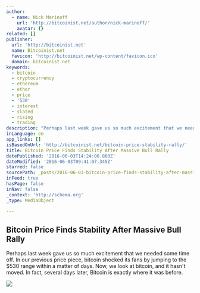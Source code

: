 ```yaml
---
author:
  - name: Nick Marinoff
    url: 'http://bitcoinist.net/author/nick-marinoff/'
    avatar: {}
related: []
publisher:
  url: 'http://bitcoinist.net'
  name: Bitcoinist.net
  favicon: 'http://bitcoinist.net/wp-content/favicon.ico'
  domain: bitcoinist.net
keywords:
  - bitcoin
  - cryptocurrency
  - ethereum
  - ether
  - price
  - '530'
  - interest
  - slated
  - rising
  - trading
description: "Perhaps last week gave us so much excitement that we needed some time off. In our previous price piece, bitcoin shocked its fans by jumping to the $530 range within a matter of days. Now, we look at bitcoin, and it hasn't moved. In fact, several days later, Bitcoin is exactly where it was before."
inLanguage: en
app_links: []
isBasedOnUrl: 'http://bitcoinist.net/bitcoin-price-stability-rally/'
title: Bitcoin Price Finds Stability After Massive Bull Rally
datePublished: '2016-06-03T14:24:06.803Z'
dateModified: '2016-06-03T09:41:07.345Z'
starred: false
sourcePath: _posts/2016-06-03-bitcoin-price-finds-stability-after-massive-bull-rally.md
inFeed: true
hasPage: false
inNav: false
_context: 'http://schema.org'
_type: MediaObject

---
```

<article style=""><h1>Bitcoin Price Finds Stability After Massive Bull Rally</h1><p>Perhaps last week gave us so much excitement that we needed some time off. In our previous price piece, bitcoin shocked its fans by jumping to the $530 range within a matter of days. Now, we look at bitcoin, and it hasn't moved. In fact, several days later, Bitcoin is exactly where it was before.</p><img src="http://bitcoinist.net/wp-content/uploads/2016/06/Money-Markets-Coins.jpg" /></article>